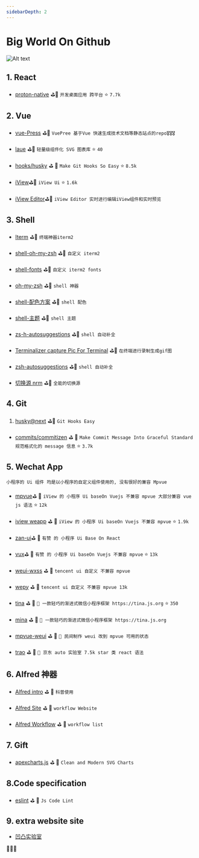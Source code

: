 ```yaml
---
sidebarDepth: 2
---
```


#  Big World On Github

![Alt text](../assets/github/1.jpeg)

<!-- 🎟🤹‍🤹‍🎭🎬🎼🥁🎸🚗🚌
🚀⛵️🚤🛥🛳⛴⛽️🚦🚥🚧
🗽🗼🏰🎠📯📄🗞🔈📣🌾
⛱🏖🏝🏜🌋🏂🏋️‍🤸🏻‍🤸🏼‍⛹️‍
🤺🏄‍🗝🛍🎁🎊🎉🎀🛍📦
⛺️🗻🗻🏔⛰🏤🏥🌆🌁☎️
⏰🛢⚒⛏💎💰💡⌛️💣🔪
🏄‍🏊‍🏊‍🚣‍🏆🚴‍🥇🥈🥉🏅
🎖🎗🏵🎫🌊🍎🍋🍓🍇🍉
🍅🍆🥝🌽🍖🍗🌡🛁🛀🏿🔑
🐴🐌🐝🐋🐬🐅🐆🐳🐪🐘
🐏🕊🐇🐓🦌🐎🐿🐉🐲🌸
🌼🌻🌞🌝🍄✈️🍱🍛🎋🌱
🍥🍦🍭🎂🍭🍿🍩🍪🌰🥜
🍺🍻☕️🍶🍷🥂🥃🍹🍾🏈
🔕🔔🔊🗯💭🇨🇳🎍⭐️✨🌈
🌚☄️💥🔥☀️🌤⛅️🌥☁️🌦
⛈🌩🌨❄️⛲️🏀🥊⛳️🥋🚁
🌧💉⛹️‍🚏🎏🎥⚙️ -->

## 1. React

- [proton-native](https://proton-native.js.org/#/) ⛳️🥊 `开发桌面应用 跨平台` ⭐️ `7.7k`

## 2. Vue

- [vue-Press](https://vuepress.vuejs.org/zh/) ⛳️🥊 `VuePree 基于Vue 快速生成技术文档等静态站点的repo🎖🎖🎖`

- [laue](https://laue.js.org/examples) ⛳️🥊 `轻量级组件化 SVG 图表库` ⭐️ `40`

- [hooks/husky](https://github.com/typicode/husky) ⛳ ️🥊 `Make Git Hooks So Easy` ⭐️ `8.5k`

- [iView](https://www.iviewui.com/)⛳️🥊 `iView Ui` ⭐️ `1.6k`

- [iView Editor](http://editor.iviewui.com/)⛳️🥊 `iView Editor 实时进行编辑iView组件和实时预览`

## 3. Shell

- [Iterm](https://www.iterm2.com/) ⛳️🥊 `终端神器iterm2`

- [shell-oh-my-zsh](https://zhuanlan.zhihu.com/p/37195261) ⛳️🥊 `自定义 iterm2`

- [shell-fonts](https://github.com/powerline/fonts) ⛳️🥊 `自定义 iterm2 fonts`

- [oh-my-zsh](https://github.com/robbyrussell/oh-my-zsh) ⛳️🥊 `shell 神器`

- [shell-配色方案](https://github.com/altercation/solarized) ⛳️🥊 `shell 配色`

- [shell-主题](https://github.com/fcamblor/oh-my-zsh-agnoster-fcamblor.git) ⛳️🥊 `shell 主题`

- [zs-h-autosuggestions](https://github.com/zsh-users/zsh-autosuggestions) ⛳️🥊 `shell 自动补全`

- [Terminalizer capture Pic For Terminal](https://github.com/faressoft/terminalizer) ⛳️🥊 `在终端进行录制生成gif图`

- [zsh-autosuggestions](https://github.com/zsh-users/zsh-autosuggestions) ⛳️🥊 `shell 自动补全`

- [切换源 nrm](https://segmentfault.com/a/1190000000473869) ⛳️🥊 `全能的切换源`

## 4. Git

1.  [husky@next](https://github.com/typicode/husky) ⛳️🥊 `Git Hooks Easy`

- [commits/commitizen](https://github.com/commitizen/cz-cli) ⛳ ️🥊 `Make Commit Message Into Graceful Standard 规范格式化的 message 信息` ⭐️ `3.7k`

## 5. Wechat App

`小程序的 Ui 组件 均是以小程序的自定义组件使用的, 没有很好的兼容 Mpvue`

- [mpvue](http://mpvue.com/)⛳ ️🥊 `iView 的 小程序 Ui baseOn Vuejs 不兼容 mpvue 大部分兼容 vue js 语法` ⭐️ `12k`

- [iview weapp](https://weapp.iviewui.com/docs/guide/start) ⛳ ️🥊 `iView 的 小程序 Ui baseOn Vuejs 不兼容 mpvue` ⭐️ `1.9k`

- [zan-ui](https://youzan.github.io/zanui-weapp/#/zanui/base/icon)⛳ ️🥊 `有赞 的 小程序 Ui Base On React`

- [vux](https://vux.li/)⛳ ️🥊 `有赞 的 小程序 Ui baseOn Vuejs 不兼容 mpvue` ⭐️ `13k`

- [weui-wxss](https://github.com/Tencent/weui-wxss/) ⛳ ️🥊 `tencent ui 自定义 不兼容 mpvue`

- [wepy](tencent.github.io/wepy) ⛳ ️🥊 `tencent ui 自定义 不兼容 mpvue 13k`

- [tina](https://github.com/tinajs/tina) ⛳ ️🥊 `💃 一款轻巧的渐进式微信小程序框架 https://tina.js.org` ⭐️ `350`

- [mina](https://developers.weixin.qq.com/miniprogram/dev/framework/MINA.html) ⛳ ️🥊 `💃 一款轻巧的渐进式微信小程序框架 https://tina.js.org`

- [mpvue-weui](http://kuangpf.com/mpvue-weui/#/README) ⛳ ️🥊 `💃 民间制作 weui 改到 mpvue 可用的状态`

- [trao](https://taro.aotu.io/) ⛳ ️🥊 `💃 京东 auto 实验室 7.5k star 类 react 语法`

## 6. Alfred 神器

- [Alfred intro](http://louiszhai.github.io/2018/05/31/alfred/) ⛳ ️🥊 `科普使用`

- [Alfred Site](https://www.alfredapp.com/) ⛳ ️🥊 `workflow Website`

- [Alfred Workflow](http://alfredworkflow.com/) ⛳ ️🥊 `workflow list`

## 7. Gift

- [apexcharts.js](https://apexcharts.com/) ⛳ ️🥊 `Clean and Modern SVG Charts`

<!-- ## 彩蛋 见README 文件 -->

<!-- zsh plugin 生效 源文件 已注释 -->

<!--
```sh
# zsh plugin 需要生效 需要以下

# ~/.zshrc
plugins=(
  git,
  zsh-autosuggestions,
  zsh-syntax-highlighting
)

# ~/.zshrc
# 加载shell_alias别名文件
test -f ~/.shell_alias && source ~/.shell_alias

# 开启 zsh-autosuggestions, zsh-syntax-highlighting
source ~/.oh-my-zsh/custom/plugins/zsh-syntax-highlighting/zsh-syntax-highlighting.zsh

source ~/.oh-my-zsh/custom/plugins/zsh-autosuggestions/zsh-autosuggestions.zsh
``` -->

## 8.Code specification

- [eslint](https://eslint.org/docs/user-guide/getting-started) ⛳ ️🥊 `Js Code Lint`

## 9. extra website site

- [凹凸实验室](https://aotu.io/)

🚀🚀🚀
